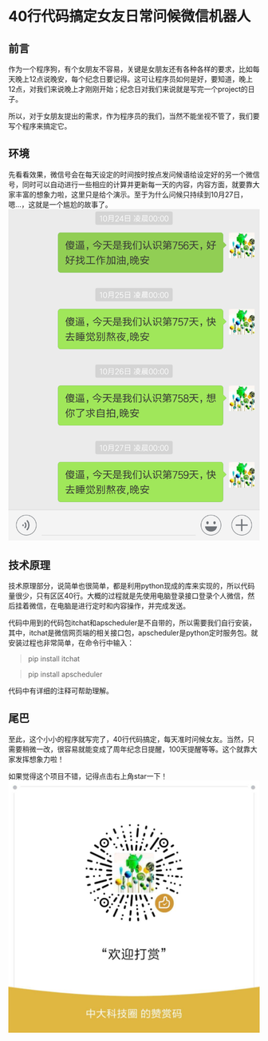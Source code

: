 # 40行代码搞定女友日常问候微信机器人

## 前言
作为一个程序狗，有个女朋友不容易，关键是女朋友还有各种各样的要求，比如每天晚上12点说晚安，每个纪念日要记得。这可让程序员如何是好，要知道，晚上12点，对我们来说晚上才刚刚开始；纪念日对我们来说就是写完一个project的日子。

所以，对于女朋友提出的需求，作为程序员的我们，当然不能坐视不管了，我们要写个程序来搞定它。

## 环境
先看看效果，微信号会在每天设定的时间按时按点发问候语给设定好的另一个微信号，同时可以自动进行一些相应的计算并更新每一天的内容，内容方面，就要靠大家丰富的想象力啦，这里只是给个演示。至于为什么问候只持续到10月27日，嗯...，这就是一个尴尬的故事了。
![](1.png)

## 技术原理
技术原理部分，说简单也很简单，都是利用python现成的库来实现的，所以代码量很少，只有区区40行。大概的过程就是先使用电脑登录接口登录个人微信，然后挂着微信，在电脑是进行定时和内容操作，并完成发送。

代码中用到的代码包itchat和apscheduler是不自带的，所以需要我们自行安装，其中，itchat是微信网页端的相关接口包，apscheduler是python定时服务包。就安装过程也非常简单，在命令行中输入：
> pip install itchat

> pip install apscheduler

代码中有详细的注释可帮助理解。

## 尾巴
至此，这个小小的程序就写完了，40行代码搞定，每天准时问候女友。当然，只需要稍微一改，很容易就能变成了周年纪念日提醒，100天提醒等等。这个就靠大家发挥想象力啦！

如果觉得这个项目不错，记得点击右上角star一下！
![](dashang.jpg)
